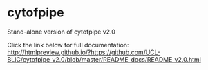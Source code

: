 # cytofpipe
Stand-alone version of cytofpipe v2.0
<br>

Click the link below for full documentation:
<br>
http://htmlpreview.github.io/?https://github.com/UCL-BLIC/cytofpipe_v2.0/blob/master/README_docs/README_v2.0.html

